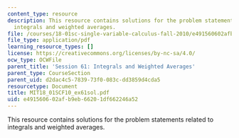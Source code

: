 ```yaml
---
content_type: resource
description: This resource contains solutions for the problem statements related to
  integrals and weighted averages.
file: /courses/18-01sc-single-variable-calculus-fall-2010/e491560602afb9eb66201df662246a52_MIT18_01SCF10_ex61sol.pdf
file_type: application/pdf
learning_resource_types: []
license: https://creativecommons.org/licenses/by-nc-sa/4.0/
ocw_type: OCWFile
parent_title: 'Session 61: Integrals and Weighted Averages'
parent_type: CourseSection
parent_uid: d2dac4c5-7839-73f0-083c-dd3859d4cda5
resourcetype: Document
title: MIT18_01SCF10_ex61sol.pdf
uid: e4915606-02af-b9eb-6620-1df662246a52
---
```

This resource contains solutions for the problem statements related to integrals and weighted averages.